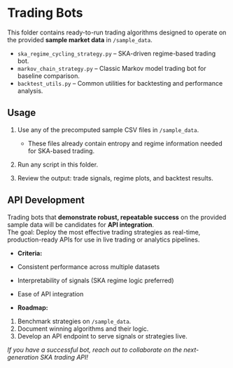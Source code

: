 # Trading Bots

This folder contains ready-to-run trading algorithms designed to operate on the provided **sample market data** in `/sample_data`.

- `ska_regime_cycling_strategy.py` – SKA-driven regime-based trading bot.
- `markov_chain_strategy.py` – Classic Markov model trading bot for baseline comparison.
- `backtest_utils.py` – Common utilities for backtesting and performance analysis.

## Usage

1. Use any of the precomputed sample CSV files in `/sample_data`.
   - These files already contain entropy and regime information needed for SKA-based trading.
2. Run any script in this folder.

3. Review the output: trade signals, regime plots, and backtest results.


## API Development

Trading bots that **demonstrate robust, repeatable success** on the provided sample data will be candidates for **API integration**.  
The goal: Deploy the most effective trading strategies as real-time, production-ready APIs for use in live trading or analytics pipelines.

- **Criteria:**  
- Consistent performance across multiple datasets  
- Interpretability of signals (SKA regime logic preferred)  
- Ease of API integration

- **Roadmap:**  
1. Benchmark strategies on `/sample_data`.
2. Document winning algorithms and their logic.
3. Develop an API endpoint to serve signals or strategies live.

*If you have a successful bot, reach out to collaborate on the next-generation SKA trading API!*

